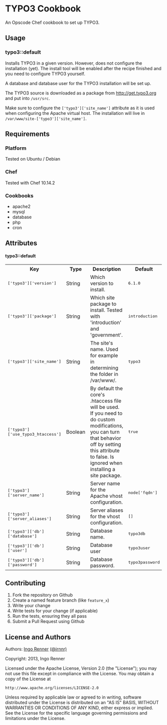 # TYPO3 Cookbook

An Opscode Chef cookbook to set up TYPO3.

## Usage

### typo3::default

Installs TYPO3 in a given version. However, does not configure the installation (yet). The install tool will be enabled after the recipe finished and you need to configure TYPO3 yourself.

A database and database user for the TYPO3 installation will be set up. 

The TYPO3 source is downloaded as a package from <http://get.typo3.org> and put into `/usr/src`.

Make sure to configure the `['typo3']['site_name']` attribute as it is used when configuring the Apache virtual host. The installation will live in `/var/www/site-['typo3']['site_name']`.

## Requirements

### Platform

Tested on Ubuntu / Debian

### Chef

Tested with Chef 10.14.2 

### Cookbooks

* apache2
* mysql
* database
* php
* cron


## Attributes

#### typo3::default
<table>
  <tr>
    <th>Key</th>
    <th>Type</th>
    <th>Description</th>
    <th>Default</th>
  </tr>
  <tr>
    <td><tt>['typo3']['version']</tt></td>
    <td>String</td>
    <td>Which version to install.</td>
    <td><tt>6.1.0</tt></td>
  </tr>
  <tr>
    <td><tt>['typo3']['package']</tt></td>
    <td>String</td>
    <td>Which site package to install. Tested with 'introduction' and 'government'.</td>
    <td><tt>introduction</tt></td>
  </tr>
  <tr>
    <td><tt>['typo3']['site_name']</tt></td>
    <td>String</td>
    <td>The site's name. Used for example in determining the folder in /var/www/.</td>
    <td><tt>typo3</tt></td>
  </tr>  
  <tr>
    <td><tt>['typo3']['use_typo3_htaccess']</tt></td>
    <td>Boolean</td>
    <td>By default the core's .htaccess file will be used. If you need to do custom modifications, you can turn that behavior off by setting this attribute to false. Is ignored when installing a site package.</td>
    <td><tt>true</tt></td>
  </tr>  
  <tr>
    <td><tt>['typo3']['server_name']</tt></td>
    <td>String</td>
    <td>Server name for the Apache vhost configuration.</td>
    <td><tt>node['fqdn']</tt></td>
  </tr>
  <tr>
    <td><tt>['typo3']['server_aliases']</tt></td>
    <td>String</td>
    <td>Server aliases for the vhost configuration.</td>
    <td><tt>[]</tt></td>
  </tr>
  <tr>
    <td><tt>['typo3']['db']['database']</tt></td>
    <td>String</td>
    <td>Database name.</td>
    <td><tt>typo3db</tt></td>
  </tr>
  <tr>
    <td><tt>['typo3']['db']['user']</tt></td>
    <td>String</td>
    <td>Database user</td>
    <td><tt>typo3user</tt></td>
  </tr>
  <tr>
    <td><tt>['typo3']['db']['password']</tt></td>
    <td>String</td>
    <td>Database password.</td>
    <td><tt>typo3password</tt></td>
  </tr>
</table>


## Contributing

1. Fork the repository on Github
2. Create a named feature branch (like `feature_x`)
3. Write your change
4. Write tests for your change (if applicable)
5. Run the tests, ensuring they all pass
6. Submit a Pull Request using Github

## License and Authors

Authors: [Ingo Renner](http://github.com/ingorenner) [(@irnnr)](http://twitter.com/irnnr)

Copyright: 2013, Ingo Renner

Licensed under the Apache License, Version 2.0 (the "License");
you may not use this file except in compliance with the License.
You may obtain a copy of the License at

    http://www.apache.org/licenses/LICENSE-2.0

Unless required by applicable law or agreed to in writing, software
distributed under the License is distributed on an "AS IS" BASIS,
WITHOUT WARRANTIES OR CONDITIONS OF ANY KIND, either express or implied.
See the License for the specific language governing permissions and
limitations under the License.